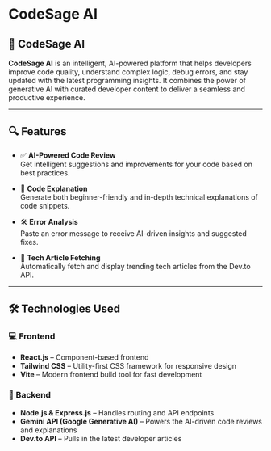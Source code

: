 # CodeSage AI  

## 🚀 CodeSage AI

**CodeSage AI** is an intelligent, AI-powered platform that helps developers improve code quality, understand complex logic, debug errors, and stay updated with the latest programming insights. It combines the power of generative AI with curated developer content to deliver a seamless and productive experience.

---

## 🔍 Features

- ✅ **AI-Powered Code Review**  
  Get intelligent suggestions and improvements for your code based on best practices.

- 📖 **Code Explanation**  
  Generate both beginner-friendly and in-depth technical explanations of code snippets.

- 🛠 **Error Analysis**  
  Paste an error message to receive AI-driven insights and suggested fixes.

- 📰 **Tech Article Fetching**  
  Automatically fetch and display trending tech articles from the Dev.to API.

---

## 🛠 Technologies Used

### 💻 Frontend

- **React.js** – Component-based frontend
- **Tailwind CSS** – Utility-first CSS framework for responsive design
- **Vite** – Modern frontend build tool for fast development

### 🔧 Backend

- **Node.js & Express.js** – Handles routing and API endpoints
- **Gemini API (Google Generative AI)** – Powers the AI-driven code reviews and explanations
- **Dev.to API** – Pulls in the latest developer articles



